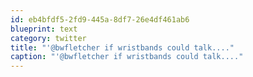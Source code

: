 ```yaml
---
id: eb4bfdf5-2fd9-445a-8df7-26e4df461ab6
blueprint: text
category: twitter
title: "'@bwfletcher if wristbands could talk...."
caption: "'@bwfletcher if wristbands could talk...."
---
```


